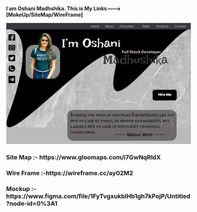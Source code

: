 **I am Oshani Madhshika.
This is My Links---> [MokeUp/SiteMap/WireFrame]**



![GitHub Logo](asserts/MyWebFirstPage.PNG)





<h3>Site Map :- https://www.gloomaps.com/i7GwNqRldX</h3>
<h3>Wire Frame :-https://wireframe.cc/ay02M2</h3>
<h3>Mockup :- https://www.figma.com/file/1FyTvgxukbIHb1gh7kPojP/Untitled?node-id=0%3A1</h3>

